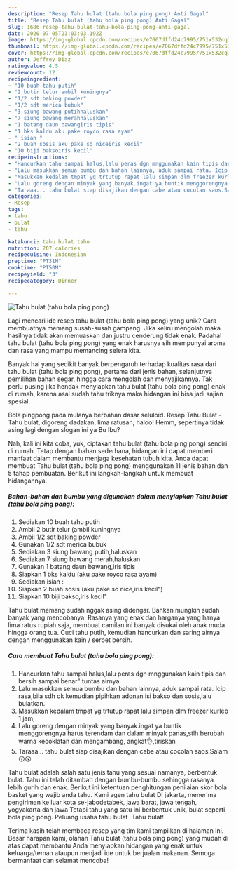 ```yaml
---
description: "Resep Tahu bulat (tahu bola ping pong) Anti Gagal"
title: "Resep Tahu bulat (tahu bola ping pong) Anti Gagal"
slug: 1686-resep-tahu-bulat-tahu-bola-ping-pong-anti-gagal
date: 2020-07-05T23:03:03.192Z
image: https://img-global.cpcdn.com/recipes/e7067dffd24c7995/751x532cq70/tahu-bulat-tahu-bola-ping-pong-foto-resep-utama.jpg
thumbnail: https://img-global.cpcdn.com/recipes/e7067dffd24c7995/751x532cq70/tahu-bulat-tahu-bola-ping-pong-foto-resep-utama.jpg
cover: https://img-global.cpcdn.com/recipes/e7067dffd24c7995/751x532cq70/tahu-bulat-tahu-bola-ping-pong-foto-resep-utama.jpg
author: Jeffrey Diaz
ratingvalue: 4.5
reviewcount: 12
recipeingredient:
- "10 buah tahu putih"
- "2 butir telur ambil kuningnya"
- "1/2 sdt baking powder"
- "1/2 sdt merica bubuk"
- "3 siung bawang putihhaluskan"
- "7 siung bawang merahhaluskan"
- "1 batang daun bawangiris tipis"
- "1 bks kaldu aku pake royco rasa ayam"
- " isian "
- "2 buah sosis aku pake so niceiris kecil"
- "10 biji baksoiris kecil"
recipeinstructions:
- "Hancurkan tahu sampai halus,lalu peras dgn mnggunakan kain tipis dan bersih sampai benar&#34; tuntas airnya."
- "Lalu masukkan semua bumbu dan bahan lainnya, aduk sampai rata. Icip rasa,bila sdh ok kemudian pipihkan adonan isi bakso dan sosis,lalu bulatkan."
- "Masukkan kedalam tmpat yg trtutup rapat lalu simpan dlm freezer kurleb 1 jam,"
- "Lalu goreng dengan minyak yang banyak.ingat ya buntik menggorengnya harus terendam dan dalam minyak panas,stlh berubah warna kecoklatan dan mengambang, angkat👌,tiriskan"
- "Taraaa... tahu bulat siap disajikan dengan cabe atau cocolan saos.Salam 😚😚"
categories:
- Resep
tags:
- tahu
- bulat
- tahu

katakunci: tahu bulat tahu 
nutrition: 207 calories
recipecuisine: Indonesian
preptime: "PT31M"
cooktime: "PT50M"
recipeyield: "3"
recipecategory: Dinner

---
```



![Tahu bulat (tahu bola ping pong)](https://img-global.cpcdn.com/recipes/e7067dffd24c7995/751x532cq70/tahu-bulat-tahu-bola-ping-pong-foto-resep-utama.jpg)

Lagi mencari ide resep tahu bulat (tahu bola ping pong) yang unik? Cara membuatnya memang susah-susah gampang. Jika keliru mengolah maka hasilnya tidak akan memuaskan dan justru cenderung tidak enak. Padahal tahu bulat (tahu bola ping pong) yang enak harusnya sih mempunyai aroma dan rasa yang mampu memancing selera kita.

Banyak hal yang sedikit banyak berpengaruh terhadap kualitas rasa dari tahu bulat (tahu bola ping pong), pertama dari jenis bahan, selanjutnya pemilihan bahan segar, hingga cara mengolah dan menyajikannya. Tak perlu pusing jika hendak menyiapkan tahu bulat (tahu bola ping pong) enak di rumah, karena asal sudah tahu triknya maka hidangan ini bisa jadi sajian spesial.

Bola pingpong pada mulanya berbahan dasar seluloid. Resep Tahu Bulat - Tahu bulat, digoreng dadakan, lima ratusan, haloo! Hemm, sepertinya tidak asing lagi dengan slogan ini ya Bu Ibu?


Nah, kali ini kita coba, yuk, ciptakan tahu bulat (tahu bola ping pong) sendiri di rumah. Tetap dengan bahan sederhana, hidangan ini dapat memberi manfaat dalam membantu menjaga kesehatan tubuh kita. Anda dapat membuat Tahu bulat (tahu bola ping pong) menggunakan 11 jenis bahan dan 5 tahap pembuatan. Berikut ini langkah-langkah untuk membuat hidangannya.

<!--inarticleads1-->

##### Bahan-bahan dan bumbu yang digunakan dalam menyiapkan Tahu bulat (tahu bola ping pong):

1. Sediakan 10 buah tahu putih
1. Ambil 2 butir telur (ambil kuningnya
1. Ambil 1/2 sdt baking powder
1. Gunakan 1/2 sdt merica bubuk
1. Sediakan 3 siung bawang putih,haluskan
1. Sediakan 7 siung bawang merah,haluskan
1. Gunakan 1 batang daun bawang,iris tipis
1. Siapkan 1 bks kaldu (aku pake royco rasa ayam)
1. Sediakan  isian :
1. Siapkan 2 buah sosis (aku pake so nice,iris kecil&#34;)
1. Siapkan 10 biji bakso,iris kecil&#34;


Tahu bulat memang sudah nggak asing didengar. Bahkan mungkin sudah banyak yang mencobanya. Rasanya yang enak dan harganya yang hanya lima ratus rupiah saja, membuat camilan ini banyak disukai oleh anak muda hingga orang tua. Cuci tahu putih, kemudian hancurkan dan saring airnya dengan menggunakan kain / serbet bersih. 

<!--inarticleads2-->

##### Cara membuat Tahu bulat (tahu bola ping pong):

1. Hancurkan tahu sampai halus,lalu peras dgn mnggunakan kain tipis dan bersih sampai benar&#34; tuntas airnya.
1. Lalu masukkan semua bumbu dan bahan lainnya, aduk sampai rata. Icip rasa,bila sdh ok kemudian pipihkan adonan isi bakso dan sosis,lalu bulatkan.
1. Masukkan kedalam tmpat yg trtutup rapat lalu simpan dlm freezer kurleb 1 jam,
1. Lalu goreng dengan minyak yang banyak.ingat ya buntik menggorengnya harus terendam dan dalam minyak panas,stlh berubah warna kecoklatan dan mengambang, angkat👌,tiriskan
1. Taraaa... tahu bulat siap disajikan dengan cabe atau cocolan saos.Salam 😚😚


Tahu bulat adalah salah satu jenis tahu yang sesuai namanya, berbentuk bulat. Tahu ini telah ditambah dengan bumbu-bumbu sehingga rasanya lebih gurih dan enak. Berikut ini ketentuan penghitungan penilaian skor bola basket yang wajib anda tahu. Kami agen tahu bulat DI jakarta, menerima pengiriman ke luar kota se-jabodetabek, jawa barat, jawa tengah, yogyakarta dan jawa Tetapi tahu yang satu ini berbentuk unik, bulat seperti bola ping pong. Peluang usaha tahu bulat -Tahu bulat! 

Terima kasih telah membaca resep yang tim kami tampilkan di halaman ini. Besar harapan kami, olahan Tahu bulat (tahu bola ping pong) yang mudah di atas dapat membantu Anda menyiapkan hidangan yang enak untuk keluarga/teman ataupun menjadi ide untuk berjualan makanan. Semoga bermanfaat dan selamat mencoba!
